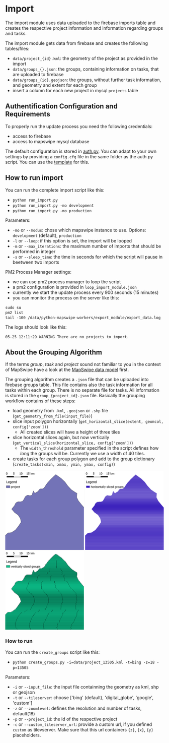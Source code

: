 # Import

The import module uses data uploaded to the firebase imports table and creates the respective project information and information regarding groups and tasks.

The import module gets data from firebase and creates the following tables/files:
* `data/project_{id}.kml`: the geometry of the project as provided in the import
* `data/groups_{}.json`: the groups, containing information on tasks, that are uploaded to firebase
* `data/groups_{id}.geojson`: the groups, without further task information, and geometry and extent for each group
* insert a column for each new project in mysql `projects` table

## Authentification Configuration and Requirements
To properly run the update process you need the following credentials:
* access to firebase
* access to mapswipe mysql database

The default configuration is stored in [auth.py](../cfg/auth.py). You can adapt to your own settings by providing a `config.cfg` file in the same folder as the auth.py script. You can use the [template](../cfg/your_config_file.cfg) for this.

## How to run import
You can run the complete import script like this:
* `python run_import.py`
* `python run_import.py -mo development`
* `python run_import.py -mo production`

Parameters:
* `-mo` or `--modus`: chose which mapswipe instance to use. Options: `development` (default), `production`
* `-l` or `--loop`: if this option is set, the import will be looped
* `-m` or `--max_iterations`: the maximum number of imports that should be performed in integer
* `-s` or `--sleep_time`: the time in seconds for which the script will pause in beetween two imports

PM2 Process Manager settings:
* we can use pm2 process manager to loop the script
* a pm2 configuration is provided in `loop_import_module.json`
* currently we start the update process every 900 seconds (15 minutes)
* you can monitor the process on the server like this:
```
sudo su
pm2 list
tail -100 /data/python-mapswipe-workers/export_module/export_data.log
```

The logs should look like this:
```
05-25 12:11:29 WARNING There are no projects to import.
```

## About the Grouping Algorithm
If the terms *group*, *task* and *project* sound not familiar to you in the context of MapSwipe have a look at the [MapSwipe data model](mapswipe_data_model.md) first.

The grouping algorithm creates a `.json` file that can be uploaded into firebase groups table. This file contains also the task information for all tasks within each group. There is no separate file for tasks. All information is stored in the `group_{project_id}.json` file. Basically the grouping workflow contains of these steps:
* load geometry from `.kml`, `.geojson` or `.shp` file (`get_geometry_from_file(input_file)`)
* slice input polygon horizontally (`get_horizontal_slice(extent, geomcol, config['zoom'])`)
    * All created slices will have a height of three tiles
* slice horizontal slices again, but now vertically (`get_vertical_slice(horizontal_slice, config['zoom'])`)
    * The `width_threshold` parameter specified in the script defines how *long* the groups will be. Currently we use a width of 40 tiles.
* create tasks for each group polygon and add to the group dictionary (`create_tasks(xmin, xmax, ymin, ymax, config)`)

<img src="../img/project.png" width="250px"> <img src="../img/horizontally_sliced_groups.png" width="250px"> <img src="../img/vertically_sliced_groups.png" width="250px">

### How to run
You can run the `create_groups` script like this:
* `python create_groups.py -i=data/project_13505.kml -t=bing -z=18 -p=13505`

Parameters:
* `-i` or `--input_file`: the input file containning the geometry as kml, shp or geojson
* `-t` or `--tileserver`: choose ['bing' (default), 'digital_globe', 'google', 'custom']
* `-z` or `--zoomlevel`: defines the resolution and number of tasks, default(18)
* `-p` or `--project_id`: the id of the respective project
* `-c` or `--custom_tileserver_url`: provide a custom url, if you defined `custom` as tilevserver. Make sure that this url containers `{z}`, `{x}`, `{y}` placeholders.


